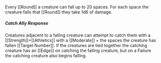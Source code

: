 Every [[Round]] a creature can fall up to 20 spaces. For each space the creature falls that [[Round]] they take 1d6 of damage.
##### Catch Ally Response
Creatures adjacent to a falling creature can attempt to catch them with a [[Strength]]+[[Athletics]] with a [[Moderate]] + the spaces the creature has fallen [[Target Number]]. If the creatures are tied together the catching creature has an [[Edge]] on catching the falling creature, but on a Failure the catching creature also begins falling.